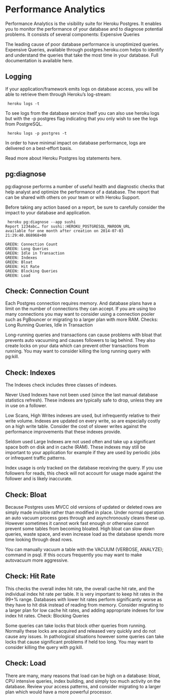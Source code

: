 # Performance Analytics

Performance Analytics is the visibility suite for Heroku Postgres. It enables you to monitor the performance of your database and to diagnose potential problems. It consists of several components:
Expensive Queries

The leading cause of poor database performance is unoptimized queries. Expensive Queries, available through postgres.heroku.com helps to identify and understand the queries that take the most time in your database. Full documentation is available here.

## Logging

If your application/framework emits logs on database access, you will be able to retrieve them through Heroku’s log-stream:

```
 heroku logs -t
```

To see logs from the database service itself you can also use heroku logs but with the -p postgres flag indicating that you only wish to see the logs from PostgreSQL.

```
 heroku logs -p postgres -t
```

In order to have minimal impact on database performance, logs are delivered on a best-effort basis.

Read more about Heroku Postgres log statements here.


## pg:diagnose

pg:diagnose performs a number of useful health and diagnostic checks that help analyst and optimize the performance of a database. The report that can be shared with others on your team or with Heroku Support.

Before taking any action based on a report, be sure to carefully consider the impact to your database and application.

```
 heroku pg:diagnose --app sushi
Report 1234abc… for sushi::HEROKU_POSTGRESQL_MAROON_URL
available for one month after creation on 2014-07-03 21:29:40.868968+00

GREEN: Connection Count
GREEN: Long Queries
GREEN: Idle in Transaction
GREEN: Indexes
GREEN: Bloat
GREEN: Hit Rate
GREEN: Blocking Queries
GREEN: Load
```

## Check: Connection Count

Each Postgres connection requires memory. And database plans have a limit on the number of connections they can accept. If you are using too many connections you may want to consider using a connection pooler such as PgBouncer or migrating to a larger plan with more RAM.
Checks: Long Running Queries, Idle in Transaction

Long-running queries and transactions can cause problems with bloat that prevents auto vacuuming and causes followers to lag behind. They also create locks on your data which can prevent other transactions from running. You may want to consider killing the long running query with pg:kill.


## Check: Indexes

The Indexes check includes three classes of indexes.

Never Used Indexes have not been used (since the last manual database statistics refresh). These indexes are typically safe to drop, unless they are in use on a follower.

Low Scans, High Writes indexes are used, but infrequently relative to their write volume. Indexes are updated on every write, so are especially costly on a high write table. Consider the cost of slower writes against the performance improvements that these indexes provide.

Seldom used Large Indexes are not used often and take up a significant space both on disk and in cache (RAM). These indexes may still be important to your application for example if they are used by periodic jobs or infrequent traffic patterns.

Index usage is only tracked on the database receiving the query. If you use followers for reads, this check will not account for usage made against the follower and is likely inaccurate.


## Check: Bloat

Because Postgres uses MVCC old versions of updated or deleted rows are simply made invisible rather than modified in place. Under normal operation an auto vacuum process goes through and asynchronously cleans these up. However sometimes it cannot work fast enough or otherwise cannot prevent some tables from becoming bloated. High bloat can slow down queries, waste space, and even increase load as the database spends more time looking through dead rows.

You can manually vacuum a table with the VACUUM (VERBOSE, ANALYZE); command in psql. If this occurs frequently you may want to make autovacuum more aggressive.


## Check: Hit Rate

This checks the overall index hit rate, the overall cache hit rate, and the individual index hit rate per table. It is very important to keep hit rates in the 99+% range. Databases with lower hit rates perform significantly worse as they have to hit disk instead of reading from memory. Consider migrating to a larger plan for low cache hit rates, and adding appropriate indexes for low index hit rates.
Check: Blocking Queries

Some queries can take locks that block other queries from running. Normally these locks are acquired and released very quickly and do not cause any issues. In pathological situations however some queries can take locks that cause significant problems if held too long. You may want to consider killing the query with pg:kill.


## Check: Load

There are many, many reasons that load can be high on a database: bloat, CPU intensive queries, index building, and simply too much activity on the database. Review your access patterns, and consider migrating to a larger plan which would have a more powerful processor.
